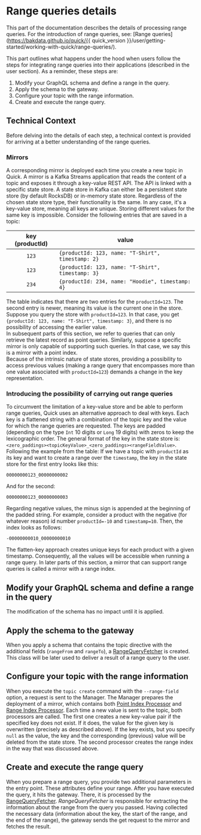 # Range queries details

This part of the documentation describes the details of processing range queries.
For the introduction of range queries, see:
[Range queries](https://bakdata.github.io/quick/{{ quick_version }}/user/getting-started/working-with-quick/range-queries/).

This part outlines what happens under the hood
when users follow the steps for integrating range queries
into their applications (described in the user section).
As a reminder, these steps are:

1. Modify your GraphQL schema and define a range in the query.
2. Apply the schema to the gateway.
3. Configure your topic with the range information.
4. Create and execute the range query.

## Technical Context

Before delving into the details of each step,
a technical context is provided
for arriving at a better understanding of the range queries.

### Mirrors

A corresponding mirror is deployed each time you create a new topic in Quick.
A mirror is a Kafka Streams application that reads the content of a topic
and exposes it through a key-value REST API.
The API is linked with a specific state store.
A state store in Kafka can either be a persistent state store (by default RocksDB)
or in-memory state store.
Regardless of the chosen state store type, their functionality is the same.
In any case, it's a key-value store, meaning all keys are unique.
Storing different values for the same key is impossible.
Consider the following entries that are saved in a topic:

| key (productId) | value                                             |
|:---------------:|---------------------------------------------------|
|      `123`      | `{productId: 123, name: "T-Shirt", timestamp: 2}` |
|      `123`      | `{productId: 123, name: "T-Shirt", timestamp: 3}` |
|      `234`      | `{productId: 234, name: "Hoodie", timestamp: 4}`  |

The table indicates that there are two entries for the `productId=123`.
The second entry is newer, meaning its value is the current one in the store.
Suppose you query the store with `productId=123`.
In that case, you get `{productId: 123, name: "T-Shirt", timestamp: 3}`,
and there is no possibility of accessing the earlier value.  
In subsequent parts of this section,
we refer to queries that can only retrieve the latest record as point queries.
Similarly, suppose a specific mirror is only capable of supporting such queries.
In that case, we say this is a mirror with a point index.  
Because of the intrinsic nature of state stores,
providing a possibility to access previous values
(making a range query that encompasses more than one value
associated with `productId=123`) demands a change in the key representation.

### Introducing the possibility of carrying out range queries

To circumvent the limitation of a key-value store and be able to perform range queries,
Quick uses an alternative approach to deal with keys.
Each key is a flattened string with a combination of the topic key and the value
for which the range queries are requested.
The keys are padded (depending on the type `Int` 10 digits or `Long` 19 digits)
with zeros to keep the lexicographic order.
The general format of the key in the state store is:
<nobr>`<zero_paddings><topicKeyValue>_<zero_paddings><rangeFieldValue>`</nobr>.  
Following the example from the table: If we have a topic with `productId` as its key
and want to create a range over the `timestamp`,
the key in the state store for the first entry looks like this:
``` 
00000000123_00000000002
```
And for the second:
``` 
00000000123_00000000003
```
Regarding negative values, the minus sign is appended at the beginning of the padded string.
For example, consider a product with the negative (for whatever reason) id number `productId=-10`
and `timestamp=10`.
Then, the index looks as follows:
``` 
-00000000010_00000000010
```
The flatten-key approach creates unique keys for each product with a given timestamp.
Consequently, all the values will be accessible when running a range query.
In later parts of this section, a mirror that can support range queries
is called a mirror with a range index.


## Modify your GraphQL schema and define a range in the query

The modification of the schema has no impact
until it is applied.

## Apply the schema to the gateway

When you apply a schema that
contains the topic directive with the additional fields
(`rangeFrom` and `rangeTo`),
a [RangeQueryFetcher](https://github.com/bakdata/quick/blob/c8778ce527575c545a864ccbc3d98e3502fbb2a2/gateway/src/main/java/com/bakdata/quick/gateway/fetcher/RangeQueryFetcher.java)
is created.
This class will be later used
to deliver a result of a range query to the user.

## Configure your topic with the range information

When you execute the `topic create` command with the `--range-field` option,
a request is sent to the Manager.
The Manager prepares the deployment of a mirror, which contains
both [Point Index Processor](https://github.com/bakdata/quick/blob/6fed9f20f237663cc00e3359de92efaf40307f28/mirror/src/main/java/com/bakdata/quick/mirror/point/MirrorProcessor.java)
and [Range Index Processor](https://github.com/bakdata/quick/blob/6fed9f20f237663cc00e3359de92efaf40307f28/mirror/src/main/java/com/bakdata/quick/mirror/range/MirrorRangeProcessor.java).
Each time a new value is sent to the topic, both processors are called.
The first one creates a new key-value pair
if the specified key does not exist.
If it does, the value for the given key is overwritten (precisely as described above).
If the key exists, but you specify `null` as the value,
the key and the corresponding (previous) value will be deleted from the state store.
The second processor creates the range index in the way that was
discussed above.

## Create and execute the range query

When you prepare a range query,
you provide two additional parameters in the entry point.
These attributes define your range.
After you have executed the query, it hits the gateway.
There, it is processed by the [RangeQueryFetcher](https://github.com/bakdata/quick/blob/c8778ce527575c545a864ccbc3d98e3502fbb2a2/gateway/src/main/java/com/bakdata/quick/gateway/fetcher/RangeQueryFetcher.java).
_RangeQueryFetcher_ is responsible for extracting the information
about the range from the query you passed.
Having collected the necessary data
(information about the key, the start of the range,
and the end of the range),
the gateway sends the get request to the mirror
and fetches the result.
